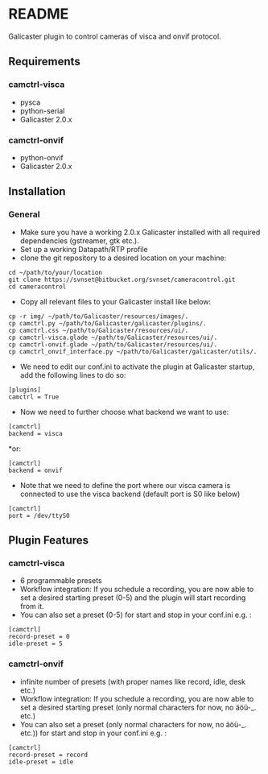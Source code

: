 # README #

Galicaster plugin to control cameras of visca and onvif protocol.

## Requirements ##
### camctrl-visca ###
* pysca
* python-serial
* Galicaster 2.0.x
### camctrl-onvif ###
* python-onvif
* Galicaster 2.0.x


## Installation ##
### General ###
* Make sure you have a working 2.0.x Galicaster installed with all required dependencies (gstreamer, gtk etc.).
* Set up a working Datapath/RTP profile
* clone the git repository to a desired location on your machine:

```
cd ~/path/to/your/location
git clone https://svnset@bitbucket.org/svnset/cameracontrol.git
cd cameracontrol
```
* Copy all relevant files to your Galicaster install like below:
```
cp -r img/ ~/path/to/Galicaster/resources/images/.
cp camctrl.py ~/path/to/Galicaster/galicaster/plugins/.
cp camctrl.css ~/path/to/Galicaster/resources/ui/.
cp camctrl-visca.glade ~/path/to/Galicaster/resources/ui/.
cp camctrl-onvif.glade ~/path/to/Galicaster/resources/ui/.
cp camctrl_onvif_interface.py ~/path/to/Galicaster/galicaster/utils/.

```
* We need to edit our conf.ini to activate the plugin at Galicaster startup, add the following lines to do so:
```
[plugins]
camctrl = True
```
* Now we need to further choose what backend we want to use:
```
[camctrl]
backend = visca
```
*or:
```
[camctrl]
backend = onvif
```
* Note that we need to define the port where our visca camera is connected to use the visca backend (default port is S0 like below)
```
[camctrl]
port = /dev/ttyS0
```

## Plugin Features ##
### camctrl-visca ###
* 6 programmable presets
* Workflow integration: If you schedule a recording, you are now able to set a desired starting preset (0-5) and the plugin will start recording from it.
* You can also set a preset (0-5) for start and stop in your conf.ini e.g. :
```
[camctrl]
record-preset = 0
idle-preset = 5
```
### camctrl-onvif ###
* infinite number of presets (with proper names like record, idle, desk etc.)
* Workflow integration: If you schedule a recording, you are now able to set a desired starting preset (only normal characters for now, no äöü-_. etc.)
* You can also set a preset (only normal characters for now, no äöü-_. etc.)) for start and stop in your conf.ini e.g. :
```
[camctrl]
record-preset = record
idle-preset = idle
```